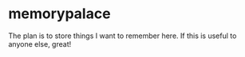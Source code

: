 # memorypalace

The plan is to store things I want to remember here. If this is useful to anyone else, great!

